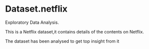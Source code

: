 # Dataset.netflix
Exploratory Data Analysis.

This is a Netflix dataset,it contains details of the contents on Netflix.

The dataset has been analysed to get top insight from it
